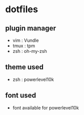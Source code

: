 # dotfiles

## plugin manager
- vim : Vundle
- tmux : tpm
- zsh : oh-my-zsh

## theme used 
- zsh : powerlevel10k

## font used
- font available for powerlevel10k
